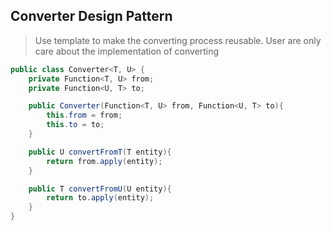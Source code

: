 ## Converter Design Pattern

> Use template to make the converting process reusable. 
User are only care about the implementation of converting


```java
public class Converter<T, U> {
    private Function<T, U> from;
    private Function<U, T> to;

    public Converter(Function<T, U> from, Function<U, T> to){
        this.from = from;
        this.to = to;
    }

    public U convertFromT(T entity){
        return from.apply(entity);
    }

    public T convertFromU(U entity){
        return to.apply(entity);
    }
}

```